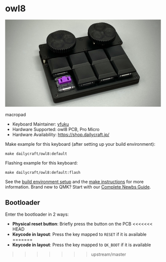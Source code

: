 # owl8

![owl8](https://raw.githubusercontent.com/yfuku/owl8/master/images/owl8.jpg)

macropad

* Keyboard Maintainer: [yfuku](https://github.com/yfuku)
* Hardware Supported: owl8 PCB, Pro Micro
* Hardware Availability: https://shop.dailycraft.jp/

Make example for this keyboard (after setting up your build environment):

    make dailycraft/owl8:default

Flashing example for this keyboard:

    make dailycraft/owl8:default:flash

See the [build environment setup](https://docs.qmk.fm/#/getting_started_build_tools) and the [make instructions](https://docs.qmk.fm/#/getting_started_make_guide) for more information. Brand new to QMK? Start with our [Complete Newbs Guide](https://docs.qmk.fm/#/newbs).

## Bootloader

Enter the bootloader in 2 ways:

* **Physical reset button**: Briefly press the button on the PCB
<<<<<<< HEAD
* **Keycode in layout**: Press the key mapped to `RESET` if it is available
=======
* **Keycode in layout**: Press the key mapped to `QK_BOOT` if it is available
>>>>>>> upstream/master
